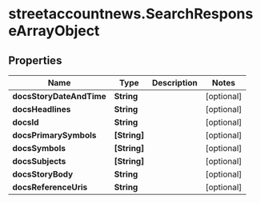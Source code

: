 # streetaccountnews.SearchResponseArrayObject

## Properties

Name | Type | Description | Notes
------------ | ------------- | ------------- | -------------
**docsStoryDateAndTime** | **String** |  | [optional] 
**docsHeadlines** | **String** |  | [optional] 
**docsId** | **String** |  | [optional] 
**docsPrimarySymbols** | **[String]** |  | [optional] 
**docsSymbols** | **[String]** |  | [optional] 
**docsSubjects** | **[String]** |  | [optional] 
**docsStoryBody** | **String** |  | [optional] 
**docsReferenceUris** | **String** |  | [optional] 


